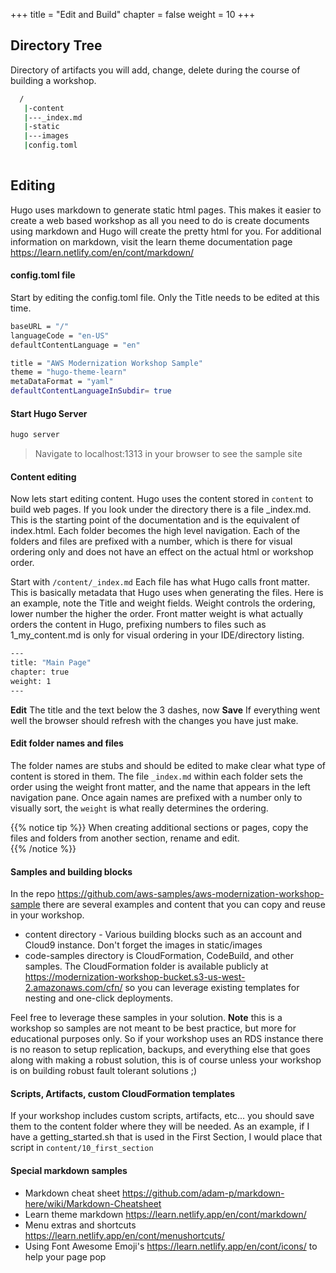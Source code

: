 +++
title = "Edit and Build"
chapter = false
weight = 10
+++

## Directory Tree
Directory of artifacts you will add, change, delete during the course of building a workshop.
```bash
  /
   |-content
   |---_index.md
   |-static
   |---images
   |config.toml
 
```

## Editing 
Hugo uses markdown to generate static html pages.  This makes it easier to create a web based workshop as all you need to do is create documents using markdown and Hugo will create the pretty html for you.  For additional information on markdown, visit the learn theme documentation page https://learn.netlify.com/en/cont/markdown/

#### config.toml file
Start by editing the config.toml file. Only the Title needs to be edited at this time.
```bash
baseURL = "/"
languageCode = "en-US"
defaultContentLanguage = "en"

title = "AWS Modernization Workshop Sample"
theme = "hugo-theme-learn"
metaDataFormat = "yaml"
defaultContentLanguageInSubdir= true
```
#### Start Hugo Server
```bash
hugo server
```
> Navigate to localhost:1313 in your browser to see the sample site

#### Content editing
Now lets start editing content. Hugo uses the content stored in `content` to build web pages.  If you look under the directory there is a file _index.md.  This is the starting point of the documentation and is the equivalent of index.html.  Each folder becomes the high level navigation.  Each of the folders and files are prefixed with a number, which is there for visual ordering only and does not have an effect on the actual html or workshop order.  

Start with `/content/_index.md` 
Each file has what Hugo calls front matter.  This is basically metadata that Hugo uses when generating the files.  Here is an example, note the Title and weight fields.  Weight controls the ordering, lower number the higher the order.  Front matter weight is what actually orders the content in Hugo, prefixing numbers to files such as 1_my_content.md is only for visual ordering in your IDE/directory listing.

```bash
---
title: "Main Page"
chapter: true
weight: 1
---
```

**Edit** The title and the text below the 3 dashes, now **Save** If everything went well the browser should refresh with the changes you have just make.

#### Edit folder names and files
The folder names are stubs and should be edited to make clear what type of content is stored in them.  The file `_index.md` within each folder sets the order using the weight front matter, and the name that appears in the left navigation pane.  Once again names are prefixed with a number only to visually sort, the `weight` is what really determines the ordering.

{{% notice tip %}}
When creating additional sections or pages, copy the files and folders from another section, rename and edit.  
{{% /notice %}}

#### Samples and building blocks
In the repo https://github.com/aws-samples/aws-modernization-workshop-sample there are several examples and content that you can copy and reuse in your workshop. 
* content directory - Various building blocks such as an account and Cloud9 instance.  Don't forget the images in static/images
* code-samples directory is CloudFormation, CodeBuild, and other samples.  The CloudFormation folder is available publicly at https://modernization-workshop-bucket.s3-us-west-2.amazonaws.com/cfn/ so you can leverage existing templates for nesting and one-click deployments. 

Feel free to leverage these samples in your solution.  **Note** this is a workshop so samples are not meant to be best practice, but more for educational purposes only.  So if your workshop uses an RDS instance there is no reason to setup replication, backups, and everything else that goes along with making a robust solution, this is of course unless your workshop is on building robust fault tolerant solutions ;)

#### Scripts, Artifacts, custom CloudFormation templates
If your workshop includes custom scripts, artifacts, etc... you should save them to the content folder where they will be needed.  As an example, if I have a getting_started.sh that is used in the First Section, I would place that script in `content/10_first_section`

#### Special markdown samples
* Markdown cheat sheet https://github.com/adam-p/markdown-here/wiki/Markdown-Cheatsheet
* Learn theme markdown https://learn.netlify.app/en/cont/markdown/
* Menu extras and shortcuts https://learn.netlify.app/en/cont/menushortcuts/
* Using Font Awesome Emoji's <i class="fas fa-heart"></i> https://learn.netlify.app/en/cont/icons/ to help your page pop <i class="fas fa-glass-cheers"></i>




